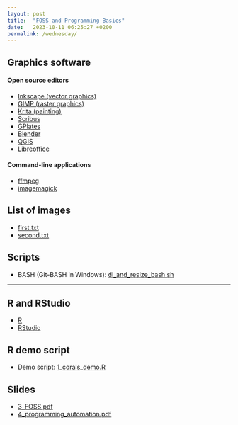 ```yaml
---
layout: post
title:  "FOSS and Programming Basics"
date:   2023-10-11 06:25:27 +0200
permalink: /wednesday/
---
```


## Graphics software

#### Open source editors

- [Inkscape (vector graphics)](https://inkscape.org/)
- [GIMP (raster graphics)](https://www.gimp.org/)
- [Krita (painting)](https://krita.org/en/)
- [Scribus](https://sourceforge.net/projects/scribus/)
- [GPlates](https://www.gplates.org/)
- [Blender](https://www.blender.org/)
- [QGIS](https://www.qgis.org/en/site/)
- [Libreoffice](https://www.libreoffice.org/)

#### Command-line applications 

- [ffmpeg](https://ffmpeg.org/)
- [imagemagick](https://imagemagick.org/script/download.php)

## List of images

- [first.txt]({{site.url}}{{site.baseurl}}/data/images/first.txt)
- [second.txt]({{site.url}}{{site.baseurl}}/data/images/second.txt)

## Scripts

- BASH (Git-BASH in Windows):  [dl_and_resize_bash.sh]({{site.url}}{{site.baseurl}}/data/scripts/dl_and_resize_bash.sh)

- - -

## R and RStudio

- [R](https://www.r-project.org/)
- [RStudio](https://posit.co/products/open-source/rstudio/)


## R demo script

- Demo script: [1_corals_demo.R]({{site.url}}{{site.baseurl}}/data/scripts/1_corals_demo.R)


## Slides
- [3_FOSS.pdf]({{site.url}}{{site.baseurl}}/data/slides/3_FOSS.pdf)
- [4_programming_automation.pdf]({{site.url}}{{site.baseurl}}/data/slides/4_programming_automation.pdf)
